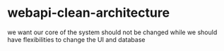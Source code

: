 # webapi-clean-architecture
we want our core of the system should not be changed while we should have flexibilities to change the UI and database
